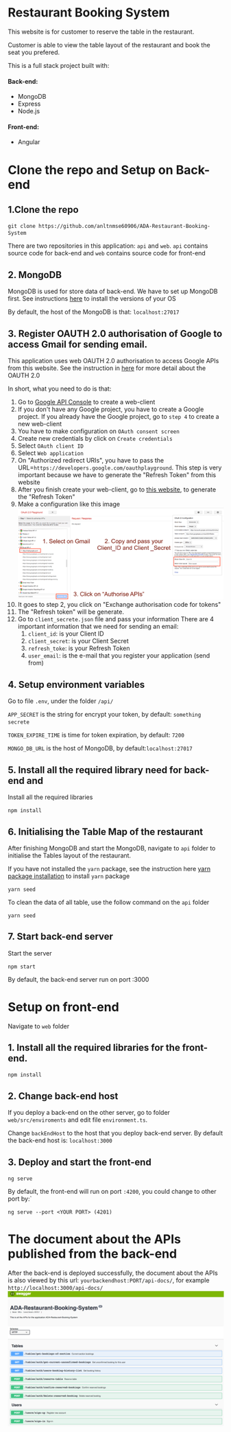 # Restaurant Booking System

This website is for customer to reserve the table in the restaurant. 

Customer is able to view the table layout of the restaurant and book the seat you prefered.

This is a full stack project built with:

#### Back-end:
- MongoDB
- Express
- Node.js

#### Front-end:
- Angular

# Clone the repo and Setup on Back-end

## 1.Clone the repo
```
git clone https://github.com/anltnmse60906/ADA-Restaurant-Booking-System
```
There are two repositories in this application: `api` and `web`. 
`api` contains source code for back-end and `web` contains source code for front-end

## 2. MongoDB
MongoDB is used for store data of back-end. We have to set up MongoDB first. 
See instructions [here](https://docs.mongodb.com/manual/administration/install-community/) 
to install the versions of your OS

By default, the host of the MongoDB is that: `localhost:27017`

## 3. Register OAUTH 2.0 authorisation of Google to access Gmail for sending email.
This application uses web OAUTH 2.0 authorisation to access Google APIs from this website. See the instruction in [here](https://developers.google.com/identity/protocols/OAuth2UserAgent) for more detail about the OAUTH 2.0

In short, what you need to do is that:

1. Go to [Google API Console](https://console.developers.google.com/apis/credentials) to create a web-client
2. If you don't have any Google project, you have to create a Google project. If you already have the Google project, go to `step 4` to create a new web-client
3. You have to make configuration on `OAuth consent screen`
4. Create new credentials by click on `Create credentials`
5. Select `OAuth client ID`
6. Select `Web application`
7. On "Authorized redirect URIs", you have to pass the URL=`https://developers.google.com/oauthplayground`. This step is very important because we have to generate the "Refresh Token" from this website
8. After you finish create your web-client, go to [this website](https://developers.google.com/oauthplayground), to generate the "Refresh Token"
9. Make a configuration like this image 
![alt text](https://raw.githubusercontent.com/anltnmse60906/ADA-Restaurant-Booking-System/master/api/public/images/Screen%20Shot%202018-10-19%20at%201.01.02%20am.png)
10. It goes to step 2, you click on "Exchange authorisation code for tokens"
11. The "Refresh token" will be generate.
12. Go to `client_secrete.json` file and pass your information
There are 4 important information that we need for sending an email:
      1. `client_id`: is your Client ID
      2. `client_secret`: is your Client Secret
      3. `refresh_toke`: is your Refresh Token
      4. `user_email`: is the e-mail that you register your application (send from)

## 4. Setup environment variables
Go to file `.env`, under the folder `/api/`

`APP_SECRET` is the string for encrypt your token, by default: `something secrete`

`TOKEN_EXPIRE_TIME` is time for token expiration, by default: `7200`
 
`MONGO_DB_URL` is the host of MongoDB, by default:`localhost:27017`
 
## 5. Install all the required library need for back-end and
Install all the required libraries
```
npm install
```

## 6. Initialising the Table Map of the restaurant
After finishing MongoDB and start the MongoDB, navigate to `api` folder to initialise the Tables layout of the restaurant.

If you have not installed the `yarn` package, see the instruction here [yarn package installation](https://yarnpkg.com/lang/en/docs/install/) to install `yarn` package

```
yarn seed
```
To clean the data of all table, use the follow command on the `api` folder 
```
yarn seed
```
## 7. Start back-end server

Start the server

```
npm start
```

By default, the back-end server run on port :3000


# Setup on front-end
Navigate to `web` folder

## 1. Install all the required libraries for the front-end.
```
npm install
```

## 2. Change back-end host
If you deploy a back-end on the other server, go to folder `web/src/enviroments` and edit file `environment.ts`.

Change `backEndHost` to the host that you deploy back-end server. By default the back-end host is: `localhost:3000`

## 3. Deploy and start the front-end
```
ng serve
```

By default, the front-end will run on port `:4200`, you could change to other port by:`
```
ng serve --port <YOUR PORT> (4201)
```


# The document about the APIs published from the back-end
After the back-end is deployed successfully, the document about the APIs is also viewed by this url: `yourbackendhost:PORT/api-docs/`, for example `http://localhost:3000/api-docs/`
![alt API Document](https://raw.githubusercontent.com/anltnmse60906/ADA-Restaurant-Booking-System/master/api/public/images/Screen%20Shot%202018-10-19%20at%202.51.03%20am.png)




  
